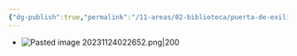 ```yaml
---
{"dg-publish":true,"permalink":"/11-areas/02-biblioteca/puerta-de-exilio-porta-d-esilio/","noteIcon":""}
---
```


- ![Pasted image 20231124022652.png|200](/img/user/02%20Image/Pasted%20image%2020231124022652.png)